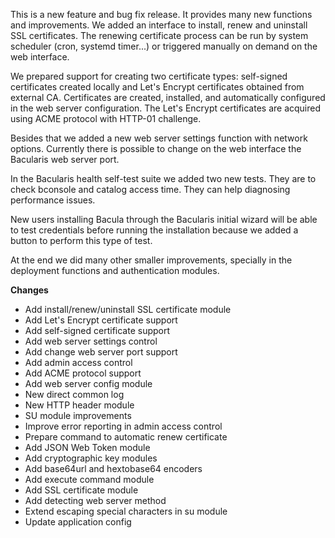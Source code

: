 
This is a new feature and bug fix release. It provides many new functions and
improvements. We added an interface to install, renew and uninstall SSL certificates.
The renewing certificate process can be run by system scheduler (cron,
systemd timer...) or triggered manually on demand on the web interface.

We prepared support for creating two certificate types: self-signed certificates
created locally and Let's Encrypt certificates obtained from external CA. Certificates
are created, installed, and automatically configured in the web server configuration.
The Let's Encrypt certificates are acquired using ACME protocol with HTTP-01 challenge.

Besides that we added a new web server settings function with network options. Currently
there is possible to change on the web interface the Bacularis web server port.

In the Bacularis health self-test suite we added two new tests. They are to check
bconsole and catalog access time. They can help diagnosing performance issues.

New users installing Bacula through the Bacularis initial wizard will be able to test
credentials before running the installation because we added a button to perform this
type of test.

At the end we did many other smaller improvements, specially in the deployment
functions and authentication modules.

**Changes**

 * Add install/renew/uninstall SSL certificate module
 * Add Let's Encrypt certificate support
 * Add self-signed certificate support
 * Add web server settings control
 * Add change web server port support
 * Add admin access control
 * Add ACME protocol support
 * Add web server config module
 * New direct common log
 * New HTTP header module
 * SU module improvements
 * Improve error reporting in admin access control
 * Prepare command to automatic renew certificate
 * Add JSON Web Token module
 * Add cryptographic key modules
 * Add base64url and hextobase64 encoders
 * Add execute command module
 * Add SSL certificate module
 * Add detecting web server method
 * Extend escaping special characters in su module
 * Update application config

